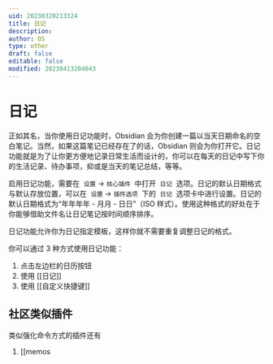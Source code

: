 ```yaml
---
uid: 20230328213324
title: 日记
description: 
author: OS
type: other
draft: false
editable: false
modified: 20230413204043
---
```


# 日记

正如其名，当你使用日记功能时，Obsidian 会为你创建一篇以当天日期命名的空白笔记。当然，如果这篇笔记已经存在了的话，Obsidian 则会为你打开它。日记功能就是为了让你更方便地记录日常生活而设计的，你可以在每天的日记中写下你的生活记录、待办事项，抑或是当天的笔记总结，等等。

启用日记功能，需要在  `设置` -> `核心插件`  中打开  `日记`  选项。日记的默认日期格式与默认存放位置，可以在  `设置` -> `插件选项`  下的  `日记`  选项卡中进行设置。日记的默认日期格式为“年年年年 - 月月 - 日日”（ISO 样式）。使用这种格式的好处在于你能够借助文件名让日记笔记按时间顺序排序。

日记功能允许你为日记指定模板，这样你就不需要重复调整日记的格式。

你可以通过 3 种方式使用日记功能：

1. 点击左边栏的日历按钮
2. 使用 [[日记]]
3. 使用 [[自定义快捷键]]

## 社区类似插件

类似强化命令方式的插件还有

1. [[memos